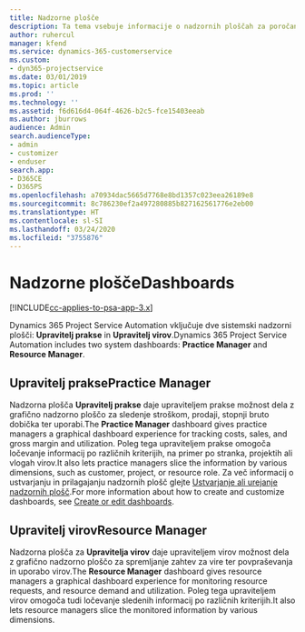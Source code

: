```yaml
---
title: Nadzorne plošče
description: Ta tema vsebuje informacije o nadzornih ploščah za poročanje, ki so vključene v aplikacijo Dynamics 365 Project Service Automation.
author: ruhercul
manager: kfend
ms.service: dynamics-365-customerservice
ms.custom:
- dyn365-projectservice
ms.date: 03/01/2019
ms.topic: article
ms.prod: ''
ms.technology: ''
ms.assetid: f6d616d4-064f-4626-b2c5-fce15403eeab
ms.author: jburrows
audience: Admin
search.audienceType:
- admin
- customizer
- enduser
search.app:
- D365CE
- D365PS
ms.openlocfilehash: a70934dac5665d7768e8bd1357c023eea26189e8
ms.sourcegitcommit: 8c786230ef2a497280885b827162561776e2eb00
ms.translationtype: HT
ms.contentlocale: sl-SI
ms.lasthandoff: 03/24/2020
ms.locfileid: "3755876"
---
```

# <a name="dashboards"></a><span data-ttu-id="ee78e-103">Nadzorne plošče</span><span class="sxs-lookup"><span data-stu-id="ee78e-103">Dashboards</span></span>

[!INCLUDE[cc-applies-to-psa-app-3.x](../includes/cc-applies-to-psa-app-3x.md)]

<span data-ttu-id="ee78e-104">Dynamics 365 Project Service Automation vključuje dve sistemski nadzorni plošči: **Upravitelj prakse** in **Upravitelj virov**.</span><span class="sxs-lookup"><span data-stu-id="ee78e-104">Dynamics 365 Project Service Automation includes two system dashboards: **Practice Manager** and **Resource Manager**.</span></span>

## <a name="practice-manager"></a><span data-ttu-id="ee78e-105">Upravitelj prakse</span><span class="sxs-lookup"><span data-stu-id="ee78e-105">Practice Manager</span></span> 

<span data-ttu-id="ee78e-106">Nadzorna plošča **Upravitelj prakse** daje upraviteljem prakse možnost dela z grafično nadzorno ploščo za sledenje stroškom, prodaji, stopnji bruto dobička ter uporabi.</span><span class="sxs-lookup"><span data-stu-id="ee78e-106">The **Practice Manager** dashboard gives practice managers a graphical dashboard experience for tracking costs, sales, and gross margin and utilization.</span></span> <span data-ttu-id="ee78e-107">Poleg tega upraviteljem prakse omogoča ločevanje informacij po različnih kriterijih, na primer po stranka, projektih ali vlogah virov.</span><span class="sxs-lookup"><span data-stu-id="ee78e-107">It also lets practice managers slice the information by various dimensions, such as customer, project, or resource role.</span></span> <span data-ttu-id="ee78e-108">Za več informacij o ustvarjanju in prilagajanju nadzornih plošč glejte [Ustvarjanje ali urejanje nadzornih plošč](../customize/create-edit-dashboards.md).</span><span class="sxs-lookup"><span data-stu-id="ee78e-108">For more information about how to create and customize dashboards, see [Create or edit dashboards](../customize/create-edit-dashboards.md).</span></span>

## <a name="resource-manager"></a><span data-ttu-id="ee78e-109">Upravitelj virov</span><span class="sxs-lookup"><span data-stu-id="ee78e-109">Resource Manager</span></span> 

<span data-ttu-id="ee78e-110">Nadzorna plošča za **Upravitelja virov** daje upraviteljem virov možnost dela z grafično nadzorno ploščo za spremljanje zahtev za vire ter povpraševanja in uporabo virov.</span><span class="sxs-lookup"><span data-stu-id="ee78e-110">The **Resource Manager** dashboard gives resource managers a graphical dashboard experience for monitoring resource requests, and resource demand and utilization.</span></span> <span data-ttu-id="ee78e-111">Poleg tega upraviteljem virov omogoča tudi ločevanje sledenih informacij po različnih kriterijih.</span><span class="sxs-lookup"><span data-stu-id="ee78e-111">It also lets resource managers slice the monitored information by various dimensions.</span></span>
